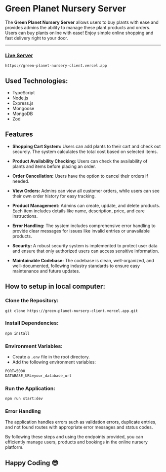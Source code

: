 # Green Planet Nursery Server

The **Green Planet Nursery Server** allows users to buy plants with ease and provides admins the ability to manage these plant products and orders. Users can buy plants online with ease! Enjoy simple online shopping and fast delivery right to your door.

---

### [Live Server](https://green-planet-nursery-client.vercel.app)

```console
https://green-planet-nursery-client.vercel.app
```

## Used Technologies:

- TypeScript
- Node.js
- Express.js
- Mongoose
- MongoDB
- Zod

## Features

- **Shopping Cart System:**
  Users can add plants to their cart and check out securely. The system calculates the total cost based on selected items.

- **Product Availability Checking:**
  Users can check the availability of plants and items before placing an order.

- **Order Cancellation:**
  Users have the option to cancel their orders if needed.

- **View Orders:**
  Admins can view all customer orders, while users can see their own order history for easy tracking.

- **Product Management:**
  Admins can create, update, and delete products. Each item includes details like name, description, price, and care instructions.

- **Error Handling:**
  The system includes comprehensive error handling to provide clear messages for issues like invalid entries or unavailable products.

- **Security:**
  A robust security system is implemented to protect user data and ensure that only authorized users can access sensitive information.

- **Maintainable Codebase:**
  The codebase is clean, well-organized, and well-documented, following industry standards to ensure easy maintenance and future updates.

## How to setup in local computer:

### Clone the Repository:

```plain
git clone https://green-planet-nursery-client.vercel.app.git
```

### Install Dependencies:

```markdown
npm install
```

### Environment Variables:

- Create a `.env` file in the root directory.
- Add the following environment variables:

```markdown
PORT=5000
DATABASE_URL=your_database_url
```

### Run the Application:

```markdown
npm run start:dev
```

### Error Handling

The application handles errors such as validation errors, duplicate entries, and not found routes with appropriate error messages and status codes.

By following these steps and using the endpoints provided, you can efficiently manage users, products and bookings in the online nursery platform.

## Happy Coding 😎
